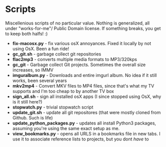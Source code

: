 Scripts
=======
Miscellenious scripts of no particular value.
Nothing is generalized, all under "works-for-me"/ Public Domain license.
If something breaks, you get to keep both halfs! :)

* **fix-macosx.py** - fix various osX annoyances. Fixed it locally by not using OsX. Been a fun ride!
* **gc_git.sh** - garbage collect git repositories
* **flac2mp3** - converts multiple media formats to MP3/320kps
* **gc_git** - Garbage collect Git projects. Sometimes the overall size increases, so IMMV
* **imguralbum.py** - Downloads and entire imgurl album. No idea if it still works, been several years
* **mkv2mp4** - Convert MKV files to MP4 files, since that's what my TV supports and I'm too cheap to by another TV box
* **sign_all.sh** - sign all installed osX apps (I since stopped using OsX, why is it still here?)
* **stopwatch.py** - trivial stopwatch script
* **update_git.sh** - update all git repositores (that were mostly cloned from Github. Such is life)
* **update_python_packages.py** - updates all install Python3 packages, assuming you're using the same exact setup as me. 
* **view_bookmarks.py** - opens all URLS in a bookmarks file in new tabs. I use it to associate reference lists to projects, but you dont *have* to
